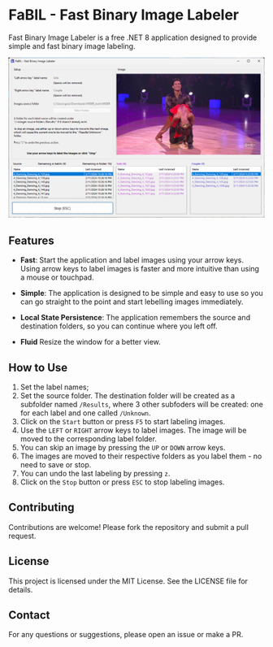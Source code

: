 # FaBIL - Fast Binary Image Labeler

Fast Binary Image Labeler is a free .NET 8 application designed to provide simple and fast binary image labeling.

![Screenshot](/FastImageLabeler/assets/Screenshot.png)

## Features

- **Fast**:
Start the application and label images using your arrow keys.
Using arrow keys to label images is faster and more intuitive than using a mouse or touchpad.

- **Simple**: The application is designed to be simple and easy to use so you can go straight to the point and start lebelling images immediately.
- **Local State Persistence**: The application remembers the source and destination folders, so you can continue where you left off.
- **Fluid** Resize the window for a better view.

## How to Use

1. Set the label names;
2. Set the source folder. The destination folder will be created as a subfolder named `/Results`, where 3 other subfoders will be created: one for each label and one called `/Unknown`.
3. Click on the `Start` button or press `F5` to start labeling images.
4. Use the `LEFT` or `RIGHT` arrow keys to label images. The image will be moved to the corresponding label folder.
5. You can skip an image by pressing the `UP` or `DOWN` arrow keys.
6. The images are moved to their respective folders as you label them - no need to save or stop.
7. You can undo the last labeling by pressing `z`.
8. Click on the `Stop` button or press `ESC` to stop labeling images.

## Contributing

Contributions are welcome! Please fork the repository and submit a pull request.

## License

This project is licensed under the MIT License. See the LICENSE file for details.

## Contact

For any questions or suggestions, please open an issue or make a PR.
